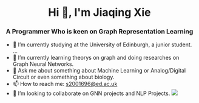 <h1 align="center">Hi 👋, I'm Jiaqing Xie</h1>

<h3 align="center">A Programmer Who is keen on Graph Representation Learning</h3>


- 🔭 I’m currently studying at the University of Edinburgh, a junior student. ...
- 🌱 I’m currently learning theorys on graph and doing researches on Graph Neural Networks.
- 💬 Ask me about something about Machine Learning or Analog/Digital Circuit or even something about biology.
- 📫 How to reach me: s2001696@ed.ac.uk
- 👯 I’m looking to collaborate on GNN projects and NLP Projects.
![](https://komarev.com/ghpvc/?username=JIAQING-XIE&color=ff69b4)

<!--
**JIAQING-XIE/JIAQING-XIE** is a ✨ _special_ ✨ repository because its `README.md` (this file) appears on your GitHub profile.

Here are some ideas to get you started:


- 🤔 I’m looking for help with ...


- 😄 Pronouns: ...
- ⚡ Fun fact: ...
-->
